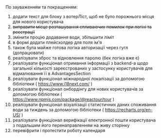 По зауваженням та покращенням:

1) додати текст для блоку з вотерЛіст, щоб не було порожнього місця для нового користувача
2) ~~виправити місце розташування спливаючих помилок при логіні та реєстрації~~
3) змінити процію додавання води, збільшити ліміт
4) в формі додати плейсхолдер для поля ім'я
5) також була майже готова логіка авторизації через гугл (допрацювати)
6) реалізувати зброс та відновлення паролю (бек логіка вже є)
7) реалізувати функціонал отримання інформації з backend-а щодо загальної кількості зареєстрованих у застосунку користувачів для відмалювання її в AdvantagesSection
8) реалізувати функціонал міжнародної локалізації за допомогою бібліотеки ( https://www.i18next.com/ )
9) реалізувати функціонал онбордінгу для нових користувачів за допомогою бібліотеки ( https://www.npmjs.com/package/@reactour/tour )
10) реалізувати функціонал візуалізації статистичних даних споживання води за тиждень за допомогою бібліотеки ( https://recharts.org/en-US/ )
11) реалізувати функціонал верифікації електронної пошти користувача з подальшим його перенаправленням на живу сторінку
12) перевіфрити і протестити роботу календаря 
